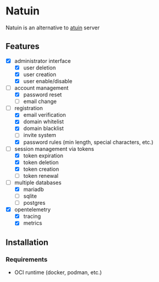 # Natuin

Natuin is an alternative to [atuin](https://atuin.sh) server

## Features

- [x] administrator interface
  - [x] user deletion
  - [x] user creation
  - [x] user enable/disable
- [ ] account management
  - [x] password reset
  - [ ] email change
- [ ] registration
  - [x] email verification
  - [x] domain whitelist
  - [x] domain blacklist
  - [ ] invite system
  - [x] password rules (min length, special characters, etc.)
- [ ] session management via tokens
  - [x] token expiration
  - [x] token deletion
  - [x] token creation
  - [ ] token renewal
- [ ] multiple databases
  - [x] mariadb
  - [ ] sqlite
  - [ ] postgres
- [x] opentelemetry
  - [x] tracing
  - [x] metrics

## Installation

### Requirements

- OCI runtime (docker, podman, etc.)
